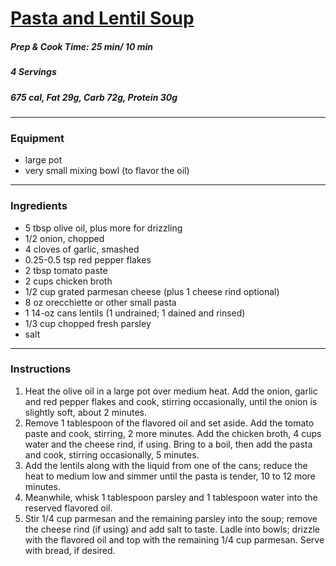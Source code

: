 # [Pasta and Lentil Soup](https://www.foodnetwork.com/recipes/food-network-kitchen/pasta-and-lentil-soup-recipe-2118964) 

##### Prep & Cook Time: 25 min/ 10 min 
##### 4 Servings 
##### 675 cal, Fat 29g, Carb 72g, Protein 30g
--------------------------------- 
### Equipment 
* large pot 
* very small mixing bowl (to flavor the oil) 
---------------- 
### Ingredients 
* 5 tbsp olive oil, plus more for drizzling 
* 1/2 onion, chopped
* 4 cloves of garlic, smashed 
* 0.25-0.5 tsp red pepper flakes 
* 2 tbsp tomato paste 
* 2 cups chicken broth 
* 1/2 cup grated parmesan cheese (plus 1 cheese rind optional) 
* 8 oz orecchiette or other small pasta 
* 1 14-oz cans lentils (1 undrained; 1 dained and rinsed) 
* 1/3 cup chopped fresh parsley 
* salt 
---------------- 
### Instructions 
1. Heat the olive oil in a large pot over medium heat. Add the onion, garlic and red pepper flakes and cook, stirring occasionally, until the onion is slightly soft, about 2 minutes.
2.  Remove 1 tablespoon of the flavored oil and set aside. Add the tomato paste and cook, stirring, 2 more minutes. Add the chicken broth, 4 cups water and the cheese rind, if using. Bring to a boil, then add the pasta and cook, stirring occasionally, 5 minutes.  
3.  Add the lentils along with the liquid from one of the cans; reduce the heat to medium low and simmer until the pasta is tender, 10 to 12 more minutes.  
4.  Meanwhile, whisk 1 tablespoon parsley and 1 tablespoon water into the reserved flavored oil.  
5.  Stir 1/4 cup parmesan and the remaining parsley into the soup; remove the cheese rind (if using) and add salt to taste. Ladle into bowls; drizzle with the flavored oil and top with the remaining 1/4 cup parmesan. Serve with bread, if desired. 
